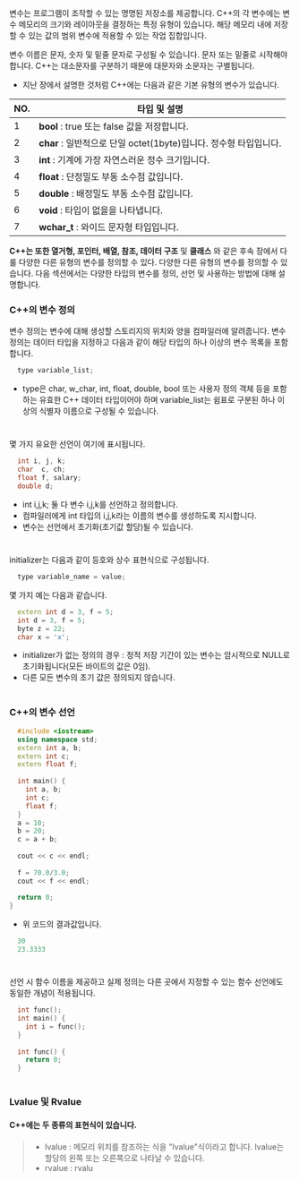 변수는 프로그램이 조작할 수 있는 명명된 저장소를 제공합니다. 
C++의 각 변수에는 변수 메모리의 크기와 레이아웃을 결정하는 특정 유형이 있습니다.
해당 메모리 내에 저장할 수 있는 값의 범위 변수에 적용할 수 있는 작업 집합입니다.
     
변수 이름은 문자, 숫자 및 밑줄 문자로 구성될 수 있습니다.
문자 또는 밑줄로 시작해야 합니다.
C++는 대소문자를 구분하기 때문에 대문자와 소문자는 구별됩니다.
    
- 지난 장에서 설명한 것처럼 C++에는 다음과 같은 기본 유형의 변수가 있습니다.

|NO.|타입 및 설명|
|---|---|
|1|__bool__ : true 또는 false 값을 저장합니다.|
|2|__char__ : 일반적으로 단일 octet(1byte)입니다. 정수형 타입입니다.|
|3|__int__ : 기계에 가장 자연스러운 정수 크기입니다.|
|4|__float__ : 단정밀도 부동 소수점 값입니다.|
|5|__double__ : 배정밀도 부동 소수점 값입니다.|
|6|__void__ : 타입이 없을을 나타냅니다.|
|7|__wchar_t__ : 와이드 문자형 타입입니다.|

__C++는 또한 열거형, 포인터, 배열, 참조, 데이터 구조__ 및 __클래스__ 와 같은 후속 장에서 다룰 다양한 다른 유형의 변수를 정의할 수 있다.
다양한 다른 유형의 변수를 정의할 수 있습니다.
다음 섹션에서는 다양한 타입의 변수를 정의, 선언 및 사용하는 방법에 대해 설명합니다.
### C++의 변수 정의
변수 정의는 변수에 대해 생성할 스토리지의 위치와 양을 컴파일러에 알려줍니다. 
변수 정의는 데이터 타입을 지정하고 다음과 같이 해당 타입의 하나 이상의 변수 목록을 포함합니다.
```cpp
  type variable_list;
```
- type은 char, w_char, int, float, double, bool 또는 사용자 정의 객체 등을 포함하는 유효한 C++ 데이터 타입이어야 하며 variable_list는 쉼표로 구분된 하나 이상의 식별자 이름으로 구성될 수 있습니다. 
#
몇 가지 유요한 선언이 여기에 표시됩니다.
```cpp
  int i, j, k;
  char  c, ch;
  float f, salary;
  double d;
```
- int i,j,k; 둘 다 변수 i,j,k를 선언하고 정의합니다.
- 컴파일러에게 int 타입의 i,j,k라는 이름의 변수를 생성하도록 지시합니다.
- 변수는 선언에서 초기화(초기값 할당)될 수 있습니다.
#
initializer는 다음과 같이 등호와 상수 표현식으로 구성됩니다.
```cpp
  type variable_name = value;
```
몇 가지 예는 다음과 같습니다.
```cpp
  extern int d = 3, f = 5;
  int d = 3, f = 5;
  byte z = 22;
  char x = 'x';
```
- initializer가 없는 정의의 경우 : 정적 저장 기간이 있는 변수는 암시적으로 NULL로 초기화됩니다(모든 바이트의 값은 0임).
- 다른 모든 변수의 초기 값은 정의되지 않습니다.
#
### C++의 변수 선언

```cpp
  #include <iostream>
  using namespace std;
  extern int a, b;
  extern int c;
  extern float f;
  
  int main() {
    int a, b;
    int c;
    float f;
  }
  a = 10;
  b = 20;
  c = a + b;
  
  cout << c << endl;
  
  f = 70.0/3.0;
  cout << f << endl;
  
  return 0;
}
```
- 위 코드의 결과값입니다.
```cpp
  30
  23.3333
```
#
선언 시 함수 이름을 제공하고 실제 정의는 다른 곳에서 지정할 수 있는 함수 선언에도 동일한 개념이 적용됩니다.
```cpp
  int func();
  int main() {
    int i = func();
  }
  
  int func() {
    return 0;
  }
```
#
### Lvalue 및 Rvalue
#### C++에는 두 종류의 표현식이 있습니다.
> - lvalue : 메모리 위치를 참조하는 식을 "lvalue"식이라고 합니다. lvalue는 할당의 왼쪽 또는 오른쪽으로 나타날 수 있습니다.
> - rvalue : rvalu

















